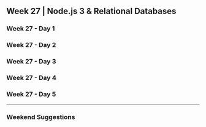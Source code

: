## Week 27 | Node.js 3 & Relational Databases

### Week 27 - Day 1

### Week 27 - Day 2

### Week 27 - Day 3

### Week 27 - Day 4

### Week 27 - Day 5

---

### Weekend Suggestions